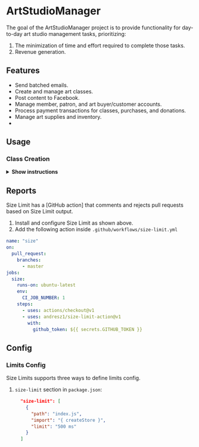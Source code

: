 # ArtStudioManager

<!---
<img src="https://ai.github.io/size-limit/logo.svg" align="right"
     alt="Size Limit logo by Anton Lovchikov" width="120" height="178">
-->

The goal of the ArtStudioManager project is to provide functionality for day-to-day art studio management tasks, prioritizing:
1. The minimization of time and effort required to complete those tasks.
2. Revenue generation.

## Features

* Send batched emails.
* Create and manage art classes.
* Post content to Facebook.
* Manage member, patron, and art buyer/customer accounts.
* Process payment transactions for classes, purchases, and donations.
* Manage art supplies and inventory.
* 
## Usage

### Class Creation

<details><summary><b>Show instructions</b></summary>

1. Click `Classes` in the main menu:

    <img src="./wwwroot/images/main-menu-classes.png" width="738">

2. Click `Add New Class` button:

     <img src="./wwwroot/images/classes-addnew-btn.png" width="738">

3. Enter class information into fields:

    <img src="./wwwroot/images/addnew-class-page.png" width="738">

5. Now, let’s set the limit. Add 25% to the current total size and use that as
   the limit in your `package.json`:

    ```diff
      "size-limit": [
        {
    +     "limit": "35 kB",
          "path": "dist/app-*.js"
        }
      ],
    ```

6. Add the `size` script to your test suite:

    ```diff
      "scripts": {
        "build": "webpack ./webpack.config.js",
        "size": "npm run build && size-limit",
    -   "test": "vitest && eslint ."
    +   "test": "vitest && eslint . && npm run size"
      }
    ```

7. If you don’t have a continuous integration service running, don’t forget
   to add one — start with Github Actions.

</details>

## Reports

Size Limit has a [GitHub action] that comments and rejects pull requests based
on Size Limit output.

1. Install and configure Size Limit as shown above.
2. Add the following action inside `.github/workflows/size-limit.yml`

```yaml
name: "size"
on:
  pull_request:
    branches:
      - master
jobs:
  size:
    runs-on: ubuntu-latest
    env:
      CI_JOB_NUMBER: 1
    steps:
      - uses: actions/checkout@v1
      - uses: andresz1/size-limit-action@v1
        with:
          github_token: ${{ secrets.GITHUB_TOKEN }}
```

## Config

### Limits Config

Size Limits supports three ways to define limits config.

1. `size-limit` section in `package.json`:

   ```json
     "size-limit": [
       {
         "path": "index.js",
         "import": "{ createStore }",
         "limit": "500 ms"
       }
     ]
   ```
<!---
<p align="center"> 
  <img src="./img/example.png" alt="Size Limit CLI" width="738">
  https://github.com/Eric-Douglas-Johnson/ArtStudioManager/blob/main/wwwroot/images/main-menu.png
</p>

With `--why`, Size Limit can tell you *why* your library is of this size
and show the real cost of all your internal dependencies.
We are using [Statoscope] for this analysis.

<p align="center">
  <a href="https://evilmartians.com/?utm_source=size-limit">
    <img src="https://evilmartians.com/badges/sponsored-by-evil-martians.svg"
         alt="Sponsored by Evil Martians" width="236" height="54">
  </a>
</p>

[Statoscope]:    https://github.com/statoscope/statoscope
[Storeon]: https://github.com/ai/storeon/
[Nano ID]: https://github.com/ai/nanoid/
[React]: https://github.com/facebook/react/

## Who Uses ArtStudioManager

* [MobX](https://github.com/mobxjs/mobx)
* [Material-UI](https://github.com/callemall/material-ui)
* [Ant Design](https://github.com/ant-design/ant-design/)
* [Autoprefixer](https://github.com/postcss/autoprefixer)
-->
